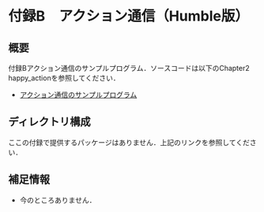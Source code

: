 # 付録B　アクション通信（Humble版）
## 概要
付録Bアクション通信のサンプルプログラム．ソースコードは以下のChapter2 happy_actionを参照してください．
- [アクション通信のサンプルプログラム](https://github.com/AI-Robot-Book/chapter2/tree/master/happy_action)

## ディレクトリ構成
ここの付録で提供するパッケージはありません．上記のリンクを参照してください．


## 補足情報
- 今のところありません．
